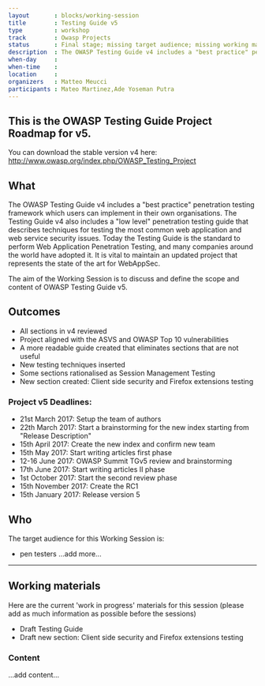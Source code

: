```yaml
---
layout       : blocks/working-session
title        : Testing Guide v5
type         : workshop
track        : Owasp Projects
status       : Final stage; missing target audience; missing working materials
description  : The OWASP Testing Guide v4 includes a "best practice" penetration testing framework which users can implement in their own organizations and a "low level" penetration testing guide that describes techniques for testing most common web application and web service security issues. Nowadays the Testing Guide has become the standard to perform a Web Application Penetration Testing and many Companies all around the world have adopted it. It is vital for the project mantaining an updated project that represents the state of the art for WebAppSec.
when-day     :
when-time    :
location     :
organizers   : Matteo Meucci
participants : Mateo Martinez,Ade Yoseman Putra
---
```


This is the OWASP Testing Guide Project Roadmap for v5.
------------------------------------------------------
You can download the stable version v4 here:  
http://www.owasp.org/index.php/OWASP_Testing_Project

## What

The OWASP Testing Guide v4 includes a "best practice" penetration testing framework which users can implement in their own organisations. The Testing Guide v4 also includes a "low level" penetration testing guide that describes techniques for testing the most common web application and web service security issues. Today the Testing Guide is the standard to perform Web Application Penetration Testing, and many companies around the world have adopted it. It is vital to maintain an updated project that represents the state of the art for WebAppSec.

The aim of the Working Session is to discuss and define the scope and content of OWASP Testing Guide v5.

## Outcomes

- All sections in v4 reviewed
- Project aligned with the ASVS and OWASP Top 10 vulnerabilities
- A more readable guide created that eliminates sections that are not useful
- New testing techniques inserted
- Some sections rationalised as Session Management Testing
- New section created: Client side security and Firefox extensions testing

### Project v5 Deadlines:

- 21st March 2017: Setup the team of authors
- 22th March 2017: Start a brainstorming for the new index starting from "Release Description"
- 15th April 2017: Create the new index and confirm new team
- 15th May 2017: Start writing articles first phase
- 12-16 June 2017: OWASP Summit TGv5 review and brainstorming 
- 17th June 2017: Start writing articles II phase
- 1st October 2017: Start the second review phase
- 15th November 2017: Create the RC1
- 15th January 2017: Release version 5

## Who

The target audience for this Working Session is:

- pen testers
...add more...

--- 

## Working materials

Here are the current 'work in progress' materials for this session (please add as much information as possible before the sessions)

- Draft Testing Guide
- Draft new section: Client side security and Firefox extensions testing

### Content

...add content...


